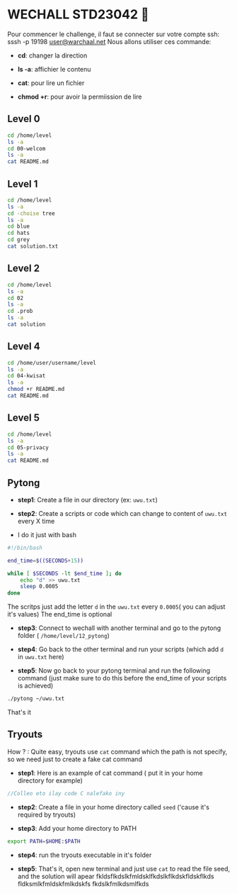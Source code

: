 # WECHALL STD23042 :seedling:

Pour commencer le challenge, il faut se connecter sur votre compte ssh: sssh -p 19198 user@warchaal.net
Nous allons utiliser ces commande:

- **cd**: changer la direction

- **ls -a**: affichier le contenu

- **cat**: pour lire un fichier 

- **chmod +r**: pour avoir la permiission de lire

## Level 0
```bash
cd /home/level
ls -a
cd 00-welcom
ls -a
cat README.md
```

## Level 1
```bash
cd /home/level
ls -a
cd -choise tree
ls -a
cd blue
cd hats
cd grey
cat solution.txt
```

## Level 2
```bash
cd /home/level
ls -a
cd 02
ls -a
cd .prob
ls -a
cat solution
```

## Level 4
```bash
cd /home/user/username/level
ls -a
cd 04-kwisat
ls -a
chmod +r README.md
cat README.md
```

## Level 5
```bash
cd /home/level
ls -a
cd 05-privacy
ls -a
cat README.md
```
## Pytong

- **step1**: Create a file in our directory (ex: `uwu.txt`)

- **step2**: Create a scripts or code which can change to content of `uwu.txt` every X time

- I do it just with bash

```bash
#!/bin/bash

end_time=$((SECONDS+15))

while [ $SECONDS -lt $end_time ]; do
    echo "d" >> uwu.txt
    sleep 0.0005
done
```

The scritps just add the letter `d` in the `uwu.txt` every `0.0005`( you can adjust it's values)
The end_time is optional

- **step3**: Connect to wechall with another terminal and go to the pytong folder ( `/home/level/12_pytong`) 

- **step4**: Go back to the other terminal and run your scripts (which add `d` in `uwu.txt` here) 

- **step5**: Now go back to your pytong terminal and run the following command (just make sure to do this before the end_time of your scripts is achieved) 

```bash
./pytong ~/uwu.txt
```
That's it

## Tryouts

How ? : Quite easy, tryouts use `cat` command which the path is not specify, so we need just to create a fake cat command

- **step1**: Here is an example of cat command ( put it in your home directory for example)

```c
//Colleo eto ilay code C nalefako iny
```

- **step2**: Create a file in your home directory called `seed` ('cause it's required by tryouts)

- **step3**: Add your home directory to PATH
```bash
export PATH=$HOME:$PATH
```

- **step4**: run the tryouts executable in it's folder

- **step5**: That's it, open new terminal and just use `cat` to read the file seed, and the solution will apear 
fkldsflkdslkfmldsklfkdslkflkdskfldskflkds fldksmlkfmldskfmlkdskfs fkdslkfmlkdsmlfkds
